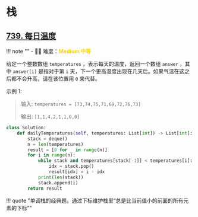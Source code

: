 # 栈

## [739. 每日温度](https://leetcode.cn/problems/daily-temperatures/?envType=study-plan-v2&envId=top-100-liked)

<!-- 所有文件名必须是该题目的英文名 -->

!!! note ""
    <!-- 这里记载考察的数据结构、算法等 -->
    - 🔑🔑 难度：<span style = "color:gold; font-weight:bold">Medium 中等 </span>

<!-- <span style = "color:gold; font-weight:bold">Medium 中等 </span> 中等 -->
<!-- <span style = "color:crisma; font-weight:bold">High 困难</span> 困难 -->
<!-- <span style = "color:Green; font-weight:bold">Easy 简单</span> 简单 -->

<!-- 题目简介 -->

给定一个整数数组 `temperatures` ，表示每天的温度，返回一个数组 `answer` ，其中 `answer[i]` 是指对于第 `i` 天，下一个更高温度出现在几天后。如果气温在这之后都不会升高，请在该位置用 `0` 来代替。

 

示例 1:

> 输入: `temperatures = [73,74,75,71,69,72,76,73]`
> 
> 输出: `[1,1,4,2,1,1,0,0]`


```python
class Solution:
    def dailyTemperatures(self, temperatures: List[int]) -> List[int]:
        stack = deque()
        n = len(temperatures)
        result = [0 for _ in range(n)]
        for i in range(n):
            while stack and temperatures[stack[-1]] < temperatures[i]:
                idx = stack.pop()
                result[idx] = i - idx
            print(len(stack))
            stack.append(i)
        return result


```

!!! quote "单调栈的经典题。通过下标维护栈里“总是比当前值小的前面的所有元素的下标”"
